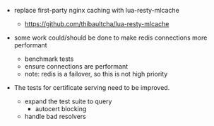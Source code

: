 * replace first-party nginx caching with lua-resty-mlcache
  * https://github.com/thibaultcha/lua-resty-mlcache


* some work could/should be done to make redis connections more performant
  * benchmark tests
  * ensure connections are performant
  * note: redis is a failover, so this is not high priority

* The tests for certificate serving need to be improved.
  * expand the test suite to query
    * autocert blocking
  * handle bad resolvers